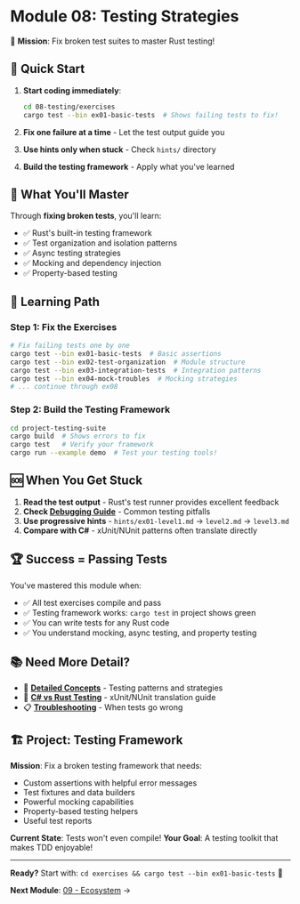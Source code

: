 # Module 08: Testing Strategies

🎯 **Mission**: Fix broken test suites to master Rust testing!

## 🚀 Quick Start

1. **Start coding immediately**:
   ```bash
   cd 08-testing/exercises
   cargo test --bin ex01-basic-tests  # Shows failing tests to fix!
   ```

2. **Fix one failure at a time** - Let the test output guide you
3. **Use hints only when stuck** - Check `hints/` directory
4. **Build the testing framework** - Apply what you've learned

## 📝 What You'll Master

Through **fixing broken tests**, you'll learn:
- ✅ Rust's built-in testing framework
- ✅ Test organization and isolation patterns
- ✅ Async testing strategies
- ✅ Mocking and dependency injection
- ✅ Property-based testing

## 🔧 Learning Path

### **Step 1: Fix the Exercises**
```bash
# Fix failing tests one by one
cargo test --bin ex01-basic-tests  # Basic assertions
cargo test --bin ex02-test-organization  # Module structure
cargo test --bin ex03-integration-tests  # Integration patterns
cargo test --bin ex04-mock-troubles  # Mocking strategies
# ... continue through ex08
```

### **Step 2: Build the Testing Framework**
```bash
cd project-testing-suite
cargo build  # Shows errors to fix
cargo test   # Verify your framework
cargo run --example demo  # Test your testing tools!
```

## 🆘 When You Get Stuck

1. **Read the test output** - Rust's test runner provides excellent feedback
2. **Check [Debugging Guide](DEBUGGING_CHECKLIST.md)** - Common testing pitfalls
3. **Use progressive hints** - `hints/ex01-level1.md` → `level2.md` → `level3.md`
4. **Compare with C#** - xUnit/NUnit patterns often translate directly

## 🏆 Success = Passing Tests

You've mastered this module when:
- ✅ All test exercises compile and pass
- ✅ Testing framework works: `cargo test` in project shows green
- ✅ You can write tests for any Rust code
- ✅ You understand mocking, async testing, and property testing

## 📚 Need More Detail?

- 📖 **[Detailed Concepts](reference/)** - Testing patterns and strategies
- 🔄 **[C# vs Rust Testing](reference/csharp-comparison.md)** - xUnit/NUnit translation guide
- 📋 **[Troubleshooting](DEBUGGING_CHECKLIST.md)** - When tests go wrong

## 🏗️ Project: Testing Framework

**Mission**: Fix a broken testing framework that needs:
- Custom assertions with helpful error messages
- Test fixtures and data builders
- Powerful mocking capabilities
- Property-based testing helpers
- Useful test reports

**Current State**: Tests won't even compile!
**Your Goal**: A testing toolkit that makes TDD enjoyable!

---

**Ready?** Start with: `cd exercises && cargo test --bin ex01-basic-tests` 🧪

**Next Module**: [09 - Ecosystem](../09-ecosystem/README.md) →